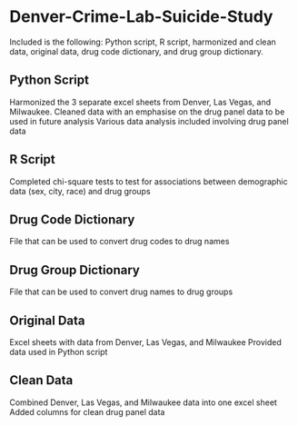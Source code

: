 # Denver-Crime-Lab-Suicide-Study

Included is the following: Python script, R script, harmonized and clean data, original data, drug code dictionary, and drug group dictionary.

## Python Script
Harmonized the 3 separate excel sheets from Denver, Las Vegas, and Milwaukee.
Cleaned data with an emphasise on the drug panel data to be used in future analysis
Various data analysis included involving drug panel data

## R Script
Completed chi-square tests to test for associations between demographic data (sex, city, race) and drug groups

## Drug Code Dictionary
File that can be used to convert drug codes to drug names

## Drug Group Dictionary
File that can be used to convert drug names to drug groups

## Original Data
Excel sheets with data from Denver, Las Vegas, and Milwaukee
Provided data used in Python script

## Clean Data
Combined Denver, Las Vegas, and Milwaukee data into one excel sheet
Added columns for clean drug panel data
